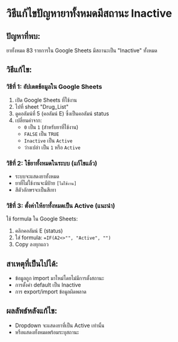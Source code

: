 # วิธีแก้ไขปัญหายาทั้งหมดมีสถานะ Inactive

## ปัญหาที่พบ:
ยาทั้งหมด 83 รายการใน Google Sheets มีสถานะเป็น "Inactive" ทั้งหมด

## วิธีแก้ไข:

### วิธีที่ 1: อัปเดตข้อมูลใน Google Sheets
1. เปิด Google Sheets ที่ใช้งาน
2. ไปที่ sheet "Drug_List" 
3. ดูคอลัมน์ที่ 5 (คอลัมน์ E) ซึ่งเป็นคอลัมน์ status
4. เปลี่ยนค่าจาก:
   - `0` เป็น `1` (สำหรับยาที่ใช้งาน)
   - `FALSE` เป็น `TRUE`
   - `Inactive` เป็น `Active`
   - ว่างเปล่า เป็น `1` หรือ `Active`

### วิธีที่ 2: ใช้ยาทั้งหมดในระบบ (แก้ไขแล้ว)
- ระบบจะแสดงยาทั้งหมด
- ยาที่ไม่ใช้งานจะมีป้าย `[ไม่ใช้งาน]`
- สีตัวอักษรจะเป็นสีเทา

### วิธีที่ 3: ตั้งค่าให้ยาทั้งหมดเป็น Active (แนะนำ)
ใช้ formula ใน Google Sheets:
1. คลิกคอลัมน์ E (status)
2. ใส่ formula: `=IF(A2<>"", "Active", "")`
3. Copy ลงทุกแถว

## สาเหตุที่เป็นไปได้:
- ข้อมูลถูก import มาใหม่โดยไม่มีการตั้งสถานะ
- การตั้งค่า default เป็น Inactive
- การ export/import ข้อมูลผิดพลาด

## ผลลัพธ์หลังแก้ไข:
- Dropdown จะแสดงยาที่เป็น Active เท่านั้น
- หรือแสดงทั้งหมดพร้อมระบุสถานะ
